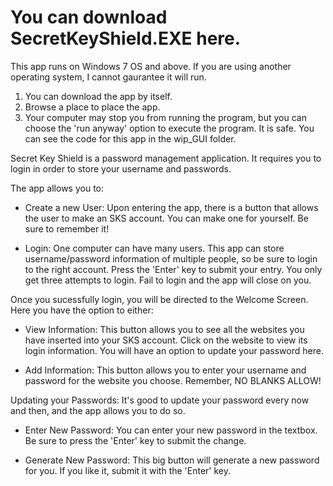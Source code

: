 # You can download SecretKeyShield.EXE here.
This app runs on Windows 7 OS and above. If you are using another operating system, I cannot gaurantee it will run.

1. You can download the app by itself.
2. Browse a place to place the app.
3. Your computer may stop you from running the program, but you can choose the 'run anyway' option to execute the program. It is safe. You can see the code for this app in the wip_GUI folder.


Secret Key Shield is a password management application. It requires you to login in order to store your username and passwords.

The app allows you to:

- Create a new User:
  Upon entering the app, there is a button that allows the user to make an SKS account. You can make one for yourself. Be sure to remember it!
  
- Login:
  One computer can have many users. This app can store username/password information of multiple people, so be sure to login to the right account. Press the 'Enter'     key to submit your entry. You only get three attempts to login. Fail to login and the app will close on you. 
  
Once you sucessfully login, you will be directed to the Welcome Screen. Here you have the option to either:

- View Information:
  This button allows you to see all the websites you have inserted into your SKS account. Click on the website to view its login information. You will have an option     to update your password here.
  
- Add Information:
  This button allows you to enter your username and password for the website you choose. Remember, NO BLANKS ALLOW!
  
 Updating your Passwords:
 It's good to update your password every now and then, and the app allows you to do so.
 
 - Enter New Password:
   You can enter your new password in the textbox. Be sure to press the 'Enter' key to submit the change.
   
 - Generate New Password:
   This big button will generate a new password for you. If you like it, submit it with the 'Enter' key.
 
 
 
 
  
  
